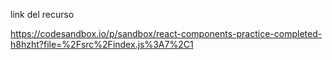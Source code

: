 link del recurso


https://codesandbox.io/p/sandbox/react-components-practice-completed-h8hzht?file=%2Fsrc%2Findex.js%3A7%2C1